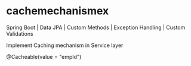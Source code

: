 # cachemechanismex

Spring Boot | Data JPA | Custom Methods | Exception Handling | Custom Validations

Implement Caching mechanism in Service layer

@Cacheable(value = "empId")